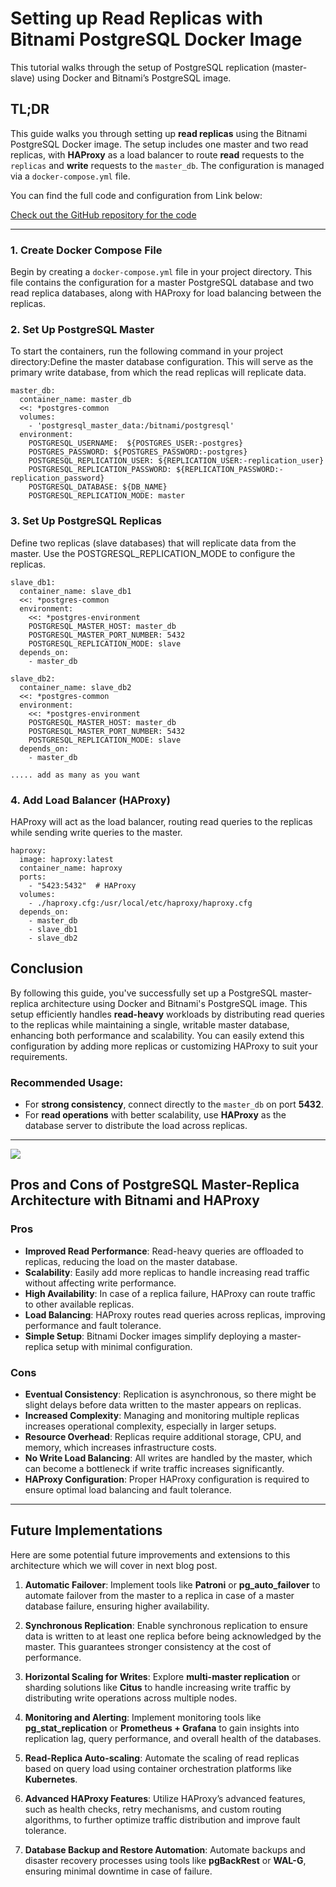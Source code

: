# Setting up Read Replicas with Bitnami PostgreSQL Docker Image

This tutorial walks through the setup of PostgreSQL replication (master-slave) using Docker and Bitnami’s PostgreSQL image.

## TL;DR

This guide walks you through setting up **read replicas** using the Bitnami PostgreSQL Docker image. The setup includes one master and two read replicas, with **HAProxy** as a load balancer to route **read** requests to the `replicas` and **write** requests to the `master_db`. The configuration is managed via a `docker-compose.yml` file.

You can find the full code and configuration from Link below:

[Check out the GitHub repository for the code](https://github.com/vKrypto/deploy-your-server/tree/main/db_stack/postgres/docker-compose/async_replication/streaming_replication_using_bitnami)

---

### 1. Create Docker Compose File
Begin by creating a `docker-compose.yml` file in your project directory. This file contains the configuration for a master PostgreSQL database and two read replica databases, along with HAProxy for load balancing between the replicas.


### 2. Set Up PostgreSQL Master
To start the containers, run the following command in your project directory:Define the master database configuration. This will serve as the primary write database, from which the read replicas will replicate data.

```
master_db:
  container_name: master_db
  <<: *postgres-common
  volumes:
    - 'postgresql_master_data:/bitnami/postgresql'
  environment:
    POSTGRESQL_USERNAME:  ${POSTGRES_USER:-postgres}
    POSTGRES_PASSWORD: ${POSTGRES_PASSWORD:-postgres}
    POSTGRESQL_REPLICATION_USER: ${REPLICATION_USER:-replication_user}
    POSTGRESQL_REPLICATION_PASSWORD: ${REPLICATION_PASSWORD:-replication_password}
    POSTGRESQL_DATABASE: ${DB_NAME}
    POSTGRESQL_REPLICATION_MODE: master
```


### 3. Set Up PostgreSQL Replicas
Define two replicas (slave databases) that will replicate data from the master. Use the POSTGRESQL_REPLICATION_MODE to configure the replicas.
```
slave_db1:
  container_name: slave_db1
  <<: *postgres-common
  environment:
    <<: *postgres-environment
    POSTGRESQL_MASTER_HOST: master_db
    POSTGRESQL_MASTER_PORT_NUMBER: 5432
    POSTGRESQL_REPLICATION_MODE: slave
  depends_on:
    - master_db

slave_db2:
  container_name: slave_db2
  <<: *postgres-common
  environment:
    <<: *postgres-environment
    POSTGRESQL_MASTER_HOST: master_db
    POSTGRESQL_MASTER_PORT_NUMBER: 5432
    POSTGRESQL_REPLICATION_MODE: slave
  depends_on:
    - master_db

..... add as many as you want
```

### 4. Add Load Balancer (HAProxy)
HAProxy will act as the load balancer, routing read queries to the replicas while sending write queries to the master.

```
haproxy:
  image: haproxy:latest
  container_name: haproxy
  ports:
    - "5423:5432"  # HAProxy
  volumes:
    - ./haproxy.cfg:/usr/local/etc/haproxy/haproxy.cfg
  depends_on:
    - master_db
    - slave_db1
    - slave_db2
```

## Conclusion

By following this guide, you've successfully set up a PostgreSQL master-replica architecture using Docker and Bitnami's PostgreSQL image. This setup efficiently handles **read-heavy** workloads by distributing read queries to the replicas while maintaining a single, writable master database, enhancing both performance and scalability. You can easily extend this configuration by adding more replicas or customizing HAProxy to suit your requirements.

### Recommended Usage:
- For **strong consistency**, connect directly to the `master_db` on port **5432**.
- For **read operations** with better scalability, use **HAProxy** as the database server to distribute the load across replicas.

---
<image name="designed" src="./design.webp" />

## Pros and Cons of PostgreSQL Master-Replica Architecture with Bitnami and HAProxy

### Pros
- **Improved Read Performance**: Read-heavy queries are offloaded to replicas, reducing the load on the master database.
- **Scalability**: Easily add more replicas to handle increasing read traffic without affecting write performance.
- **High Availability**: In case of a replica failure, HAProxy can route traffic to other available replicas.
- **Load Balancing**: HAProxy routes read queries across replicas, improving performance and fault tolerance.
- **Simple Setup**: Bitnami Docker images simplify deploying a master-replica setup with minimal configuration.

### Cons
- **Eventual Consistency**: Replication is asynchronous, so there might be slight delays before data written to the master appears on replicas.
- **Increased Complexity**: Managing and monitoring multiple replicas increases operational complexity, especially in larger setups.
- **Resource Overhead**: Replicas require additional storage, CPU, and memory, which increases infrastructure costs.
- **No Write Load Balancing**: All writes are handled by the master, which can become a bottleneck if write traffic increases significantly.
- **HAProxy Configuration**: Proper HAProxy configuration is required to ensure optimal load balancing and fault tolerance.

---

## Future Implementations

Here are some potential future improvements and extensions to this architecture which we will cover in next blog post.

1. **Automatic Failover**: Implement tools like **Patroni** or **pg_auto_failover** to automate failover from the master to a replica in case of a master database failure, ensuring higher availability.
   
2. **Synchronous Replication**: Enable synchronous replication to ensure data is written to at least one replica before being acknowledged by the master. This guarantees stronger consistency at the cost of performance.

3. **Horizontal Scaling for Writes**: Explore **multi-master replication** or sharding solutions like **Citus** to handle increasing write traffic by distributing write operations across multiple nodes.

4. **Monitoring and Alerting**: Implement monitoring tools like **pg_stat_replication** or **Prometheus + Grafana** to gain insights into replication lag, query performance, and overall health of the databases.

5. **Read-Replica Auto-scaling**: Automate the scaling of read replicas based on query load using container orchestration platforms like **Kubernetes**.

6. **Advanced HAProxy Features**: Utilize HAProxy’s advanced features, such as health checks, retry mechanisms, and custom routing algorithms, to further optimize traffic distribution and improve fault tolerance.

7. **Database Backup and Restore Automation**: Automate backups and disaster recovery processes using tools like **pgBackRest** or **WAL-G**, ensuring minimal downtime in case of failure.
